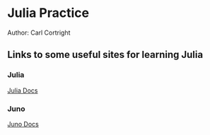 # Julia Practice

Author: Carl Cortright

## Links to some useful sites for learning Julia
### Julia
[Julia Docs](docs.julialang.com)
### Juno
[Juno Docs](http://docs.junolab.org/latest/man/basic_usage.html#Basic-Usage-1)
